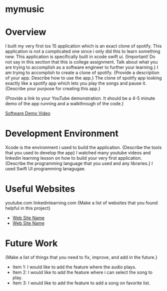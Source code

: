# mymusic
# Overview
I built my very first ios 15 application which is an exact clone of spotify. This application is not a complicated one since i only did this to learn something new. This application is specifically built in xcode swift ui. 
{Important!  Do not say in this section that this is college assignment.  Talk about what you are trying to accomplish as a software engineer to further your learning.}
I am trying to accomplish to create a clone of spotify. 
{Provide a description of your app.  Describe how to use the app.}
The clone of spotify app looking exactly like a spotify app which lets you play the songs and pause it. 
{Describe your purpose for creating this app.}

{Provide a link to your YouTube demonstration.  It should be a 4-5 minute demo of the app running and a walkthrough of the code.}

[Software Demo Video](https://www.youtube.com/watch?v=JpO7QsbQdzE)

# Development Environment
Xcode is the environment i used to build the application.
{Describe the tools that you used to develop the app}
I watched many youtube videos and linkedin learning lesson on how to build your very first application. 
{Describe the programming language that you used and any libraries.}
I used Swift UI programming lanagugae. 
# Useful Websites
youtube.com
linkedinlearning.com
{Make a list of websites that you found helpful in this project}
* [Web Site Name](https://www.youtube.com/watch?v=im5n5gpTHTM&list=PL5PR3UyfTWve9ZC7Yws0x6EGjBO2FGr0o&index=2)
* [Web Site Name](https://www.linkedin.com/learning/building-your-first-ios-15-app/swiftui-stacks?autoplay=true&u=2153100)

# Future Work

{Make a list of things that you need to fix, improve, and add in the future.}
* Item 1: I would like to add the feature where the audio plays. 
* Item 2: I would like to add the feature where i can select the song to play. 
* Item 3: I would like to add the feature to add a song on favorite list. 
